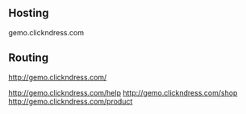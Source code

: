 ## Hosting ##

gemo.clickndress.com

## Routing ##

http://gemo.clickndress.com/

http://gemo.clickndress.com/help
http://gemo.clickndress.com/shop
http://gemo.clickndress.com/product
